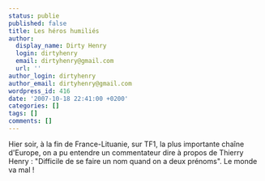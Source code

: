 ```yaml
---
status: publie
published: false
title: Les héros humiliés
author:
  display_name: Dirty Henry
  login: dirtyhenry
  email: dirtyhenry@gmail.com
  url: ''
author_login: dirtyhenry
author_email: dirtyhenry@gmail.com
wordpress_id: 416
date: '2007-10-18 22:41:00 +0200'
categories: []
tags: []
comments: []
---
```

Hier soir, à la fin de France-Lituanie, sur TF1, la plus importante chaîne d'Europe, on a pu entendre un commentateur dire à propos de Thierry Henry : "Difficile de se faire un nom quand on a deux prénoms". Le monde va mal !
